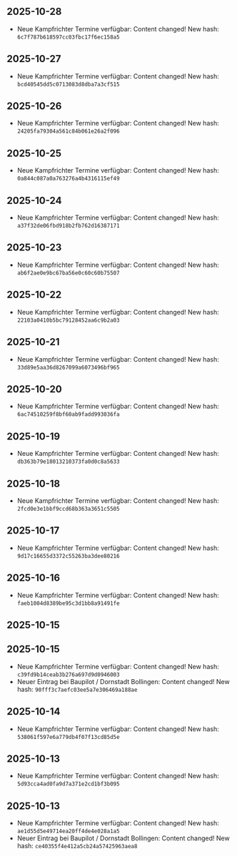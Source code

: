 
## 2025-10-28
- Neue Kampfrichter Termine verfügbar: Content changed! New hash: `6c7f787b618597cc03fbc17f6ec158a5`

## 2025-10-27
- Neue Kampfrichter Termine verfügbar: Content changed! New hash: `bcd40545dd5c0713083d8dba7a3cf515`

## 2025-10-26
- Neue Kampfrichter Termine verfügbar: Content changed! New hash: `24205fa79304a561c84b061e26a2f096`

## 2025-10-25
- Neue Kampfrichter Termine verfügbar: Content changed! New hash: `0a844c087a0a763276a4b4316115ef49`

## 2025-10-24
- Neue Kampfrichter Termine verfügbar: Content changed! New hash: `a37f32de06fbd918b2fb762d16387171`

## 2025-10-23
- Neue Kampfrichter Termine verfügbar: Content changed! New hash: `ab6f2ae0e9bc67ba56e0c60c60b75507`

## 2025-10-22
- Neue Kampfrichter Termine verfügbar: Content changed! New hash: `22103a0410b5bc79128452aa6c9b2a03`

## 2025-10-21
- Neue Kampfrichter Termine verfügbar: Content changed! New hash: `33d89e5aa36d8267099a6073496bf965`

## 2025-10-20
- Neue Kampfrichter Termine verfügbar: Content changed! New hash: `6ac74510259f8bf60ab9fadd993036fa`

## 2025-10-19
- Neue Kampfrichter Termine verfügbar: Content changed! New hash: `db363b79e18013210373fa0d0c8a5633`

## 2025-10-18
- Neue Kampfrichter Termine verfügbar: Content changed! New hash: `2fcd0e3e1bbf9ccd68b363a3651c5505`

## 2025-10-17
- Neue Kampfrichter Termine verfügbar: Content changed! New hash: `9d17c16655d3372c55263ba3dee80216`

## 2025-10-16
- Neue Kampfrichter Termine verfügbar: Content changed! New hash: `faeb1004d8389be95c3d1bb8a91491fe`

## 2025-10-15

## 2025-10-15
- Neue Kampfrichter Termine verfügbar: Content changed! New hash: `c39fd9b14ceab3b276a697d9d0946003`
- Neuer Eintrag bei Baupilot / Dornstadt Bollingen: Content changed! New hash: `90fff3c7aefc03ee5a7e306469a188ae`

## 2025-10-14
- Neue Kampfrichter Termine verfügbar: Content changed! New hash: `538061f597e6a779db4f07f13cd85d5e`

## 2025-10-13
- Neue Kampfrichter Termine verfügbar: Content changed! New hash: `5d93cca4ad0fa9d7a371e2cd1bf3b095`

## 2025-10-13
- Neue Kampfrichter Termine verfügbar: Content changed! New hash: `ae1d55d5e49714ea20ff4de4e028a1a5`
- Neuer Eintrag bei Baupilot / Dornstadt Bollingen: Content changed! New hash: `ce40355f4e412a5cb24a57425963aea8`

